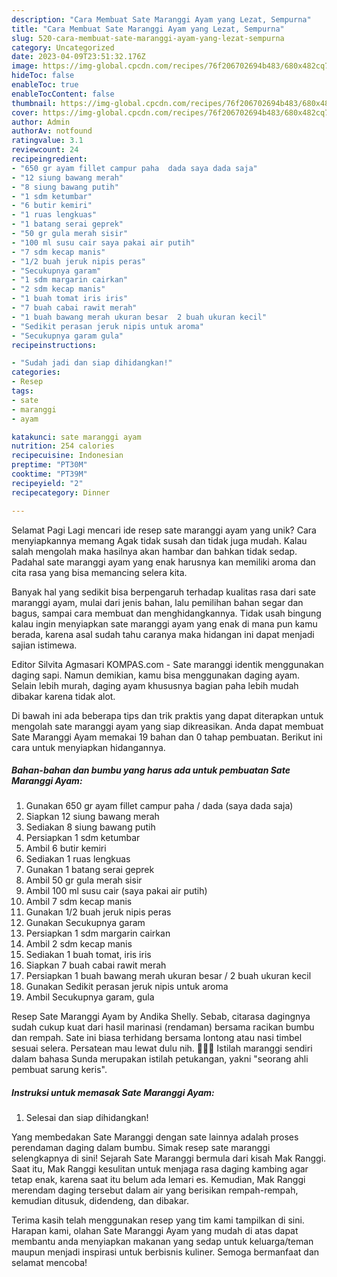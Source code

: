 ```yaml
---
description: "Cara Membuat Sate Maranggi Ayam yang Lezat, Sempurna"
title: "Cara Membuat Sate Maranggi Ayam yang Lezat, Sempurna"
slug: 520-cara-membuat-sate-maranggi-ayam-yang-lezat-sempurna
category: Uncategorized
date: 2023-04-09T23:51:32.176Z
image: https://img-global.cpcdn.com/recipes/76f206702694b483/680x482cq70/sate-maranggi-ayam-foto-resep-utama.jpg
hideToc: false
enableToc: true
enableTocContent: false
thumbnail: https://img-global.cpcdn.com/recipes/76f206702694b483/680x482cq70/sate-maranggi-ayam-foto-resep-utama.jpg
cover: https://img-global.cpcdn.com/recipes/76f206702694b483/680x482cq70/sate-maranggi-ayam-foto-resep-utama.jpg
author: Admin
authorAv: notfound
ratingvalue: 3.1
reviewcount: 24
recipeingredient:
- "650 gr ayam fillet campur paha  dada saya dada saja"
- "12 siung bawang merah"
- "8 siung bawang putih"
- "1 sdm ketumbar"
- "6 butir kemiri"
- "1 ruas lengkuas"
- "1 batang serai geprek"
- "50 gr gula merah sisir"
- "100 ml susu cair saya pakai air putih"
- "7 sdm kecap manis"
- "1/2 buah jeruk nipis peras"
- "Secukupnya garam"
- "1 sdm margarin cairkan"
- "2 sdm kecap manis"
- "1 buah tomat iris iris"
- "7 buah cabai rawit merah"
- "1 buah bawang merah ukuran besar  2 buah ukuran kecil"
- "Sedikit perasan jeruk nipis untuk aroma"
- "Secukupnya garam gula"
recipeinstructions:

- "Sudah jadi dan siap dihidangkan!"
categories:
- Resep
tags:
- sate
- maranggi
- ayam

katakunci: sate maranggi ayam 
nutrition: 254 calories
recipecuisine: Indonesian
preptime: "PT30M"
cooktime: "PT39M"
recipeyield: "2"
recipecategory: Dinner

---
```



Selamat Pagi Lagi mencari ide resep sate maranggi ayam yang unik? Cara menyiapkannya memang Agak tidak susah dan tidak juga mudah. Kalau salah mengolah maka hasilnya akan hambar dan bahkan tidak sedap. Padahal sate maranggi ayam yang enak harusnya kan memiliki aroma dan cita rasa yang bisa memancing selera kita.


Banyak hal yang sedikit bisa berpengaruh terhadap kualitas rasa dari sate maranggi ayam, mulai dari jenis bahan, lalu pemilihan bahan segar dan bagus, sampai cara membuat dan menghidangkannya. Tidak usah bingung kalau ingin menyiapkan sate maranggi ayam yang enak di mana pun kamu berada, karena asal sudah tahu caranya maka hidangan ini dapat menjadi sajian istimewa.

Editor Silvita Agmasari KOMPAS.com - Sate maranggi identik menggunakan daging sapi. Namun demikian, kamu bisa menggunakan daging ayam. Selain lebih murah, daging ayam khususnya bagian paha lebih mudah dibakar karena tidak alot.


Di bawah ini ada beberapa tips dan trik praktis yang dapat diterapkan untuk mengolah sate maranggi ayam yang siap dikreasikan. Anda dapat membuat Sate Maranggi Ayam memakai 19 bahan dan 0 tahap pembuatan. Berikut ini cara untuk menyiapkan hidangannya.

<!--inarticleads1-->

##### Bahan-bahan dan bumbu yang harus ada untuk pembuatan Sate Maranggi Ayam:

1. Gunakan 650 gr ayam fillet campur paha / dada (saya dada saja)
1. Siapkan 12 siung bawang merah
1. Sediakan 8 siung bawang putih
1. Persiapkan 1 sdm ketumbar
1. Ambil 6 butir kemiri
1. Sediakan 1 ruas lengkuas
1. Gunakan 1 batang serai geprek
1. Ambil 50 gr gula merah sisir
1. Ambil 100 ml susu cair (saya pakai air putih)
1. Ambil 7 sdm kecap manis
1. Gunakan 1/2 buah jeruk nipis peras
1. Gunakan Secukupnya garam
1. Persiapkan 1 sdm margarin cairkan
1. Ambil 2 sdm kecap manis
1. Sediakan 1 buah tomat, iris iris
1. Siapkan 7 buah cabai rawit merah
1. Persiapkan 1 buah bawang merah ukuran besar / 2 buah ukuran kecil
1. Gunakan Sedikit perasan jeruk nipis untuk aroma
1. Ambil Secukupnya garam, gula


Resep Sate Maranggi Ayam by Andika Shelly. Sebab, citarasa dagingnya sudah cukup kuat dari hasil marinasi (rendaman) bersama racikan bumbu dan rempah. Sate ini biasa terhidang bersama lontong atau nasi timbel sesuai selera. Persatean mau lewat dulu nih. 🍢🍢🍢 Istilah maranggi sendiri dalam bahasa Sunda merupakan istilah petukangan, yakni &#34;seorang ahli pembuat sarung keris&#34;. 

<!--inarticleads2-->

##### Instruksi untuk memasak Sate Maranggi Ayam:


1. Selesai dan siap dihidangkan!

Yang membedakan Sate Maranggi dengan sate lainnya adalah proses perendaman daging dalam bumbu. Simak resep sate maranggi selengkapnya di sini! Sejarah Sate Maranggi bermula dari kisah Mak Ranggi. Saat itu, Mak Ranggi kesulitan untuk menjaga rasa daging kambing agar tetap enak, karena saat itu belum ada lemari es. Kemudian, Mak Ranggi merendam daging tersebut dalam air yang berisikan rempah-rempah, kemudian ditusuk, didendeng, dan dibakar. 

Terima kasih telah menggunakan resep yang tim kami tampilkan di sini. Harapan kami, olahan Sate Maranggi Ayam yang mudah di atas dapat membantu anda menyiapkan makanan yang sedap untuk keluarga/teman maupun menjadi inspirasi untuk berbisnis kuliner. Semoga bermanfaat dan selamat mencoba!
